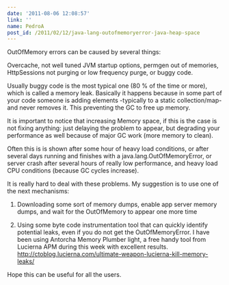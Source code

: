 ```yaml
---
date: '2011-08-06 12:08:57'
link: ''
name: PedroA
post_id: /2011/02/12/java-lang-outofmemoryerror-java-heap-space
---
```


OutOfMemory errors can be caused by several things: 

Overcache, not well tuned JVM startup options, permgen out of memories, HttpSessions not purging or low frequency purge,  or buggy code.

Usually buggy code is the most typical one (80 % of the time or more), which is called a memory leak. Basically it happens because in some part of your code someone is adding elements -typically to a static collection/map- and never removes it. This preventing the GC to free up memory.

It is important to notice that increasing Memory space, if this is the case is not fixing anything: just delaying the problem to appear, but degrading your performance as well because of major GC work (more memory to clean).

Often  this is is shown after some hour of heavy load conditions, or after several days running and finishes with a java.lang.OutOfMemoryError, or server crash after several hours of really low performance, and heavy load CPU conditions (because GC cycles increase).

It is really hard to deal with these problems. My suggestion is to use one of the next mechanisms:

1) Downloading some sort of memory dumps, enable app server memory dumps,  and wait for the OutOfMemory to appear one more time

2) Using some byte code instrumentation tool that can quickly identify potential leaks, even if you do not get the OutOfMemoryError. I have been using Antorcha Memory Plumber light, a free handy tool from Lucierna APM during this week with excellent results. http://ctoblog.lucierna.com/ultimate-weapon-lucierna-kill-memory-leaks/

Hope this can be useful for all the users.